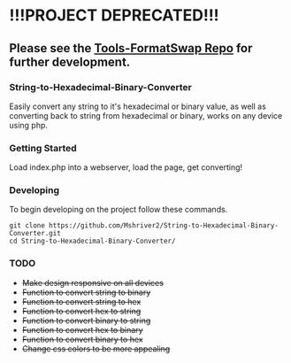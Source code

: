 # !!!PROJECT DEPRECATED!!!
## Please see the [Tools-FormatSwap Repo](https://github.com/thekeker/Tools-FormatSwap) for further development.

### String-to-Hexadecimal-Binary-Converter
Easily convert any string to it's hexadecimal or binary value, as well as converting back to string from hexadecimal or binary, works on any device using php.

### Getting Started
Load index.php into a webserver, load the page, get converting!

### Developing

To begin developing on the project follow these commands.

```shell
git clone https://github.com/Mshriver2/String-to-Hexadecimal-Binary-Converter.git
cd String-to-Hexadecimal-Binary-Converter/
```
### TODO
* ~~Make design responsive on all devices~~
* ~~Function to convert string to binary~~
* ~~Function to convert string to hex~~
* ~~Function to convert hex to string~~
* ~~Function to convert binary to string~~
* ~~Function to convert hex to binary~~
* ~~Function to convert binary to hex~~
* ~~Change css colors to be more appealing~~
